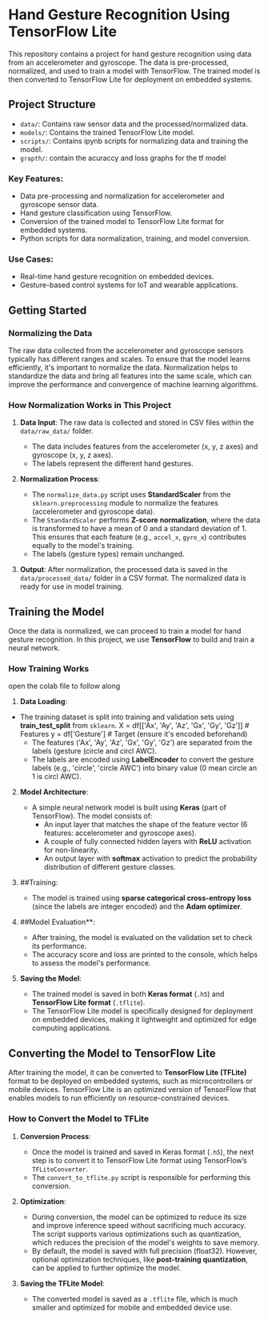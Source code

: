 # Hand Gesture Recognition Using TensorFlow Lite

This repository contains a project for hand gesture recognition using data from an accelerometer and gyroscope. The data is pre-processed, normalized, and used to train a model with TensorFlow. The trained model is then converted to TensorFlow Lite for deployment on embedded systems.

## Project Structure

- `data/`: Contains raw sensor data and the processed/normalized data.
- `models/`: Contains the trained TensorFlow Lite model.
- `scripts/`: Contains ipynb scripts for normalizing data and training the model.
- `grapth/`: contain the acuraccy and loss graphs for the tf model

### Key Features:
- Data pre-processing and normalization for accelerometer and gyroscope sensor data.
- Hand gesture classification using TensorFlow.
- Conversion of the trained model to TensorFlow Lite format for embedded systems.
- Python scripts for data normalization, training, and model conversion.
  
### Use Cases:
- Real-time hand gesture recognition on embedded devices.
- Gesture-based control systems for IoT and wearable applications.

## Getting Started

### Normalizing the Data

The raw data collected from the accelerometer and gyroscope sensors typically has different ranges and scales. To ensure that the model learns efficiently, it's important to normalize the data. Normalization helps to standardize the data and bring all features into the same scale, which can improve the performance and convergence of machine learning algorithms.
### How Normalization Works in This Project

1. **Data Input**: The raw data is collected and stored in CSV files within the `data/raw_data/` folder.
   - The data includes features from the accelerometer (x, y, z axes) and gyroscope (x, y, z axes).
   - The labels represent the different hand gestures.

2. **Normalization Process**:
   - The `normalize_data.py` script uses **StandardScaler** from the `sklearn.preprocessing` module to normalize the features (accelerometer and gyroscope data). 
   - The `StandardScaler` performs **Z-score normalization**, where the data is transformed to have a mean of 0 and a standard deviation of 1. This ensures that each feature (e.g., `accel_x`, `gyro_x`) contributes equally to the model's training.
   - The labels (gesture types) remain unchanged.

3. **Output**: After normalization, the processed data is saved in the `data/processed_data/` folder in a CSV format. The normalized data is ready for use in model training.


## Training the Model

Once the data is normalized, we can proceed to train a model for hand gesture recognition. In this project, we use **TensorFlow** to build and train a neural network.

### How Training Works
open the colab file to follow along
1. **Data Loading**:
- The training dataset is split into training and validation sets using **train_test_split** from `sklearn`.
X = df[['Ax', 'Ay', 'Az', 'Gx', 'Gy', 'Gz']]  # Features
y = df['Gesture']  # Target (ensure it's encoded beforehand)
   - The features ('Ax', 'Ay', 'Az', 'Gx', 'Gy', 'Gz') are separated from the labels (gesture (circle and circl AWC).
   - The labels are encoded using **LabelEncoder** to convert the gesture labels (e.g., 'circle', 'circle AWC') into binary value (0 mean circle an 1 is circl AWC).

2. **Model Architecture**:
   - A simple neural network model is built using **Keras** (part of TensorFlow). The model consists of:
     - An input layer that matches the shape of the feature vector (6 features: accelerometer and gyroscope axes).
     - A couple of fully connected hidden layers with **ReLU** activation for non-linearity.
     - An output layer with **softmax** activation to predict the probability distribution of different gesture classes.

3. ##Training:
   - The model is trained using **sparse categorical cross-entropy loss** (since the labels are integer encoded) and the **Adam optimizer**.

4. ##Model Evaluation**:
   - After training, the model is evaluated on the validation set to check its performance.
   - The accuracy score and loss are printed to the console, which helps to assess the model's performance.

5. **Saving the Model**:
   - The trained model is saved in both **Keras format** (`.h5`) and **TensorFlow Lite format** (`.tflite`).
   - The TensorFlow Lite model is specifically designed for deployment on embedded devices, making it lightweight and optimized for edge computing applications.

## Converting the Model to TensorFlow Lite

After training the model, it can be converted to **TensorFlow Lite (TFLite)** format to be deployed on embedded systems, such as microcontrollers or mobile devices. TensorFlow Lite is an optimized version of TensorFlow that enables models to run efficiently on resource-constrained devices.

### How to Convert the Model to TFLite

1. **Conversion Process**:
   - Once the model is trained and saved in Keras format (`.h5`), the next step is to convert it to TensorFlow Lite format using TensorFlow’s `TFLiteConverter`.
   - The `convert_to_tflite.py` script is responsible for performing this conversion.

2. **Optimization**:
   - During conversion, the model can be optimized to reduce its size and improve inference speed without sacrificing much accuracy. The script supports various optimizations such as quantization, which reduces the precision of the model's weights to save memory.
   - By default, the model is saved with full precision (float32). However, optional optimization techniques, like **post-training quantization**, can be applied to further optimize the model.

3. **Saving the TFLite Model**:
   - The converted model is saved as a `.tflite` file, which is much smaller and optimized for mobile and embedded device use.




